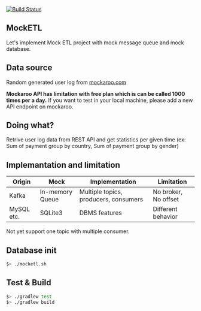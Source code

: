 [![Build Status](https://travis-ci.org/haeungun/mock-etl.svg?branch=master)](https://travis-ci.org/haeungun/mock-etl)

## MockETL
Let's implement Mock ETL project with mock message queue and mock database.

## Data source
Random generated user log from [mockaroo.com](https://mockaroo.com/)

**Mockaroo API has limitation with free plan which is can be called 1000 times per a day.**
If you want to test in your local machine, please add a new API endpoint on mockaroo.

## Doing what?
Retrive user log data from REST API and get statistics per given time
(ex: Sum of payment group by country, Sum of payment group by gender)

## Implemantation and limitation
| Origin     	| Mock            	| Implementation 	                        | Limitation           	|
|------------	|-----------------	|---------------------------------------	|----------------------	|
| Kafka      	| In-memory Queue 	| Multiple topics, producers, consumers 	| No broker, No offset 	|
| MySQL etc. 	| SQLite3         	| DBMS features  	                        | Different behavior   	|

Not yet support one topic with multiple consumer.

## Database init
``` bash
$> ./mocketl.sh
```

## Test & Build
``` bash
$> ./gradlew test
$> ./gradlew build
```
